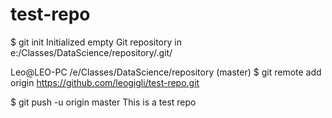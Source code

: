 test-repo
=========
$ git init
Initialized empty Git repository in e:/Classes/DataScience/repository/.git/

Leo@LEO-PC /e/Classes/DataScience/repository (master)
$ git remote add origin https://github.com/leogigli/test-repo.git

$ git push -u origin master
This is a test repo
